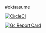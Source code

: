 #oktaasume


[![CircleCI](https://circleci.com/gh/TheOnly-Co/oktassume.svg?style=shield)](https://circleci.com/gh/TheOnly-Co/oktassume)

[![Go Report Card](https://goreportcard.com/badge/github.com/TheOnly-Co/oktaasume)](https://goreportcard.com/report/github.com/TheOnly-Co/oktaasume)
